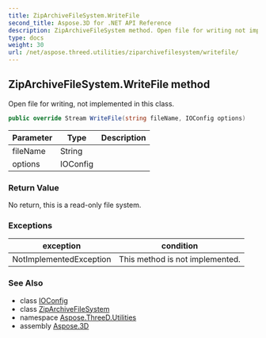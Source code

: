 ```yaml
---
title: ZipArchiveFileSystem.WriteFile
second_title: Aspose.3D for .NET API Reference
description: ZipArchiveFileSystem method. Open file for writing not implemented in this class
type: docs
weight: 30
url: /net/aspose.threed.utilities/ziparchivefilesystem/writefile/
---
```

## ZipArchiveFileSystem.WriteFile method

Open file for writing, not implemented in this class.

```csharp
public override Stream WriteFile(string fileName, IOConfig options)
```

| Parameter | Type | Description |
| --- | --- | --- |
| fileName | String |  |
| options | IOConfig |  |

### Return Value

No return, this is a read-only file system.

### Exceptions

| exception | condition |
| --- | --- |
| NotImplementedException | This method is not implemented. |

### See Also

* class [IOConfig](../../../aspose.threed.formats/ioconfig/)
* class [ZipArchiveFileSystem](../)
* namespace [Aspose.ThreeD.Utilities](../../../aspose.threed.utilities/)
* assembly [Aspose.3D](../../../)


